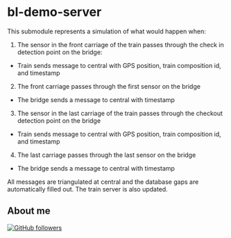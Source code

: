 # bl-demo-server

This submodule represents a simulation of what would happen when:

1.  The sensor in the front carriage of the train passes through the check in detection point on the bridge:
   - Train sends message to central with GPS position, train composition id, and timestamp
2.  The front carriage passes through the first sensor on the bridge
   - The bridge sends a message to central with timestamp
3.  The sensor in the last carriage of the train passes through the checkout detection point on the bridge
   - Train sends message to central with GPS position, train composition id, and timestamp
4.  The last carriage passes through the last sensor on the bridge
   - The bridge sends a message to central with timestamp

All messages are triangulated at central and the database gaps are automatically filled out.
The train server is also updated.

## About me

[![GitHub followers](https://img.shields.io/github/followers/jesperancinha.svg?label=Jesperancinha&style=for-the-badge&logo=github&color=grey "GitHub")](https://github.com/jesperancinha)
